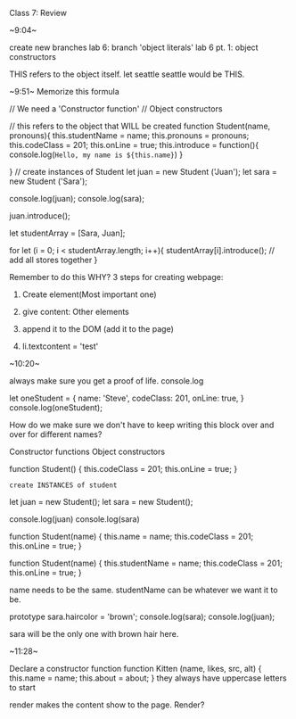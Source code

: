 Class 7: Review



~9:04~

create new branches
lab 6: branch 'object literals'
lab 6 pt. 1: object constructors

THIS refers to the object itself.
let seattle
seattle would be THIS.

~9:51~ Memorize this formula






// We need a 'Constructor function'
// Object constructors

// this refers to the object that WILL be created
function Student(name, pronouns){
  this.studentName = name;
  this.pronouns = pronouns;
  this.codeClass = 201;
  this.onLine = true;
  this.introduce = function(){
    console.log(`Hello, my name is ${this.name}`)
  }

}
// create instances of Student
let juan = new Student ('Juan');
let sara = new Student ('Sara');

console.log(juan);
console.log(sara);

juan.introduce();

let studentArray = [Sara, Juan];

for let (i = 0; i < studentArray.length; i++){
  studentArray[i].introduce();
  // add all stores together
}









Remember to do this 
WHY?
3 steps for creating webpage:
1. Create element(Most important one)
2. give content: Other elements
3. append it to the DOM (add it to the page)

2. li.textcontent = 'test'

~10:20~

always make sure you get a proof of life. console.log

let oneStudent = {
    name: 'Steve',
    codeClass: 201,
    onLine: true,
}
console.log(oneStudent);

How do we make sure we don't have to keep writing this block over and over for different names?

Constructor functions
Object constructors

function Student() {
  this.codeClass = 201;
  this.onLine = true;
}

    create INSTANCES of student
let juan = new Student();
let sara = new Student();

console.log(juan)
console.log(sara)

function Student(name) {
  this.name = name;
  this.codeClass = 201;
  this.onLine = true;
}

function Student(name) {
  this.studentName = name;
  this.codeClass = 201;
  this.onLine = true;
}

name needs to be the same. studentName can be whatever we want it to be.



prototype
sara.haircolor = 'brown';
console.log(sara);
console.log(juan);

sara will be the only one with brown hair here.

~11:28~

Declare a constructor function
function Kitten (name, likes, src, alt) {
    this.name = name;
    this.about = about;
}
they always have uppercase letters to start

render makes the content show to the page.
Render?

